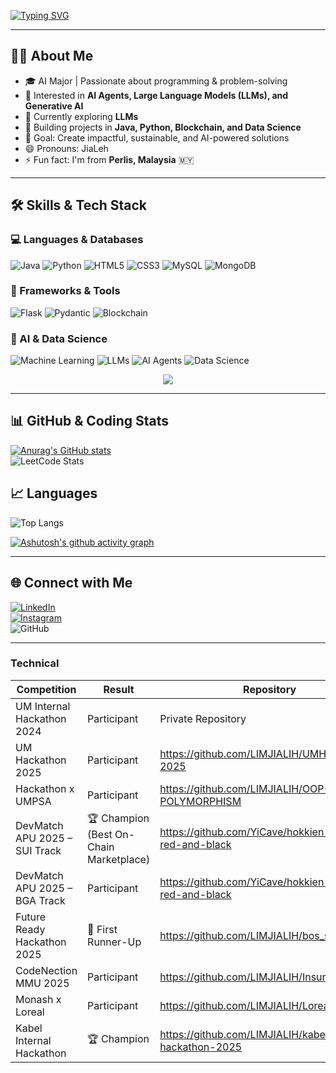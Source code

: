 [![Typing SVG](https://readme-typing-svg.demolab.com?font=Fira+Code&size=24&duration=10000&color=FF0080,FFDD00,00F0FF,00FF00,FF00FF&width=600&lines=Hi+There!+👋I'm+Jia+Lih+🌱)](https://git.io/typing-svg)

---

## 👨‍💻 About Me
- 🎓 AI Major | Passionate about programming & problem-solving  
- 🤖 Interested in **AI Agents, Large Language Models (LLMs), and Generative AI**  
- 🌱 Currently exploring **LLMs**  
- 🚀 Building projects in **Java, Python, Blockchain, and Data Science**  
- 🎯 Goal: Create impactful, sustainable, and AI-powered solutions  
- 😄 Pronouns: JiaLeh  
- ⚡ Fun fact: I'm from **Perlis, Malaysia** 🇲🇾  

---

## 🛠️ Skills & Tech Stack  

### 💻 Languages & Databases  
![Java](https://img.shields.io/badge/Java-ED8B00?logo=openjdk&logoColor=white)
![Python](https://img.shields.io/badge/Python-3776AB?logo=python&logoColor=white)
![HTML5](https://img.shields.io/badge/HTML5-E34F26?logo=html5&logoColor=white)
![CSS3](https://img.shields.io/badge/CSS3-1572B6?logo=css3&logoColor=white)
![MySQL](https://img.shields.io/badge/MySQL-4479A1?logo=mysql&logoColor=white)
![MongoDB](https://img.shields.io/badge/MongoDB-47A248?logo=mongodb&logoColor=white)  

### 🚀 Frameworks & Tools  
![Flask](https://img.shields.io/badge/Flask-000000?logo=flask&logoColor=white)
![Pydantic](https://img.shields.io/badge/Pydantic-A020F0?logo=pydantic&logoColor=white)
![Blockchain](https://img.shields.io/badge/Blockchain-121D33?logo=bitcoin&logoColor=white)  

### 🧠 AI & Data Science  
![Machine Learning](https://img.shields.io/badge/Machine%20Learning-102230?logo=tensorflow&logoColor=orange)
![LLMs](https://img.shields.io/badge/LLM-102230?logo=openai&logoColor=white)
![AI Agents](https://img.shields.io/badge/AI%20Agents-102230?logo=robotframework&logoColor=white)
![Data Science](https://img.shields.io/badge/Data%20Science-102230?logo=scikitlearn&logoColor=yellow)  

<p align="center">
  <img src="https://skillicons.dev/icons?i=java,python,html,css,mysql,mongodb,flask,git,github" />
</p>

---

## 📊 GitHub & Coding Stats  
[![Anurag's GitHub stats](https://github-readme-stats.vercel.app/api?username=LIMJIALIH&show_icons=true&theme=react)](https://github.com/anuraghazra/github-readme-stats)  
![LeetCode Stats](https://leetcard.jacoblin.cool/LIMJIALIH?theme=light,unicorn)  

## 📈 Languages
![Top Langs](https://github-readme-stats.vercel.app/api/top-langs/?username=LIMJIALIH&layout=compact&theme=tokyonight)

[![Ashutosh's github activity graph](https://github-readme-activity-graph.vercel.app/graph?username=LIMJIALIH&theme=react-dark)](https://github.com/ashutosh00710/github-readme-activity-graph)  

---

## 🌐 Connect with Me  
[![LinkedIn](https://img.shields.io/badge/LinkedIn-0A66C2?logo=linkedin&logoColor=white)](https://www.linkedin.com/in/lim-jia-lih-03360a357/)  
[![Instagram](https://img.shields.io/badge/Instagram-E4405F?logo=instagram&logoColor=white)](https://www.instagram.com/limjialih/)  
![GitHub](https://img.shields.io/badge/GitHub-JiaLihLim-181717?logo=github&logoColor=white)  

---

### Technical
| Competition | Result | Repository |
|-------------|--------|------------|
| UM Internal Hackathon 2024| Participant | Private Repository |
| UM Hackathon 2025 | Participant | https://github.com/LIMJIALIH/UMHackathon-2025 |
| Hackathon x UMPSA | Participant | https://github.com/LIMJIALIH/OOP-POLYMORPHISM |
| DevMatch APU 2025 – SUI Track | 🏆 Champion (Best On-Chain Marketplace) | https://github.com/YiCave/hokkien-mee-is-red-and-black|
| DevMatch APU 2025 – BGA Track | Participant | https://github.com/YiCave/hokkien-mee-is-red-and-black |
| Future Ready Hackathon 2025 | 🥈 First Runner-Up | https://github.com/LIMJIALIH/bos_solution |
| CodeNection MMU 2025 | Participant | https://github.com/LIMJIALIH/InsureWiz |
| Monash x Loreal | Participant | https://github.com/LIMJIALIH/Loreal_Datathon |
| Kabel Internal Hackathon | 🏆 Champion | https://github.com/LIMJIALIH/kabel-hackathon-2025 |
